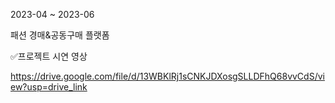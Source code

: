 2023-04 ~ 2023-06

패션 경매&공동구매 플랫폼





:white_check_mark:프로젝트 시연 영상

https://drive.google.com/file/d/13WBKlRj1sCNKJDXosgSLLDFhQ68vvCdS/view?usp=drive_link
